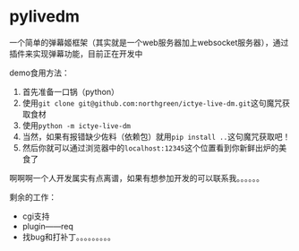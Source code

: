 # pylivedm

一个简单的弹幕姬框架（其实就是一个web服务器加上websocket服务器），通过插件来实现弹幕功能，目前正在开发中

demo食用方法：
1. 首先准备一口锅（python）
2. 使用`git clone git@github.com:northgreen/ictye-live-dm.git`这句魔咒获取食材
3. 使用`python -m ictye-live-dm`
4. 当然，如果有报错缺少佐料（依赖包）就用`pip install ..`这句魔咒获取吧！
5. 然后你就可以通过浏览器中的`localhost:12345`这个位置看到你新鲜出炉的美食了

啊啊啊一个人开发属实有点离谱，如果有想参加开发的可以联系我。。。。。。

剩余的工作：
- cgi支持
- plugin——req
- 找bug和打补丁。。。。。。。。。